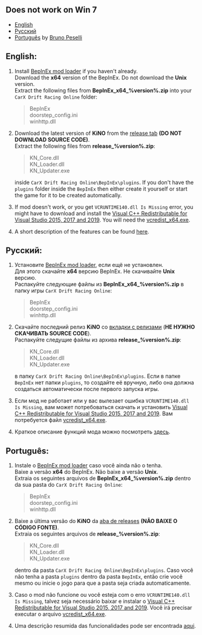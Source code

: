 ## Does not work on Win 7

- [English](#English)
- [Русский](#Русский)
- [Português](#Português) by [Bruno Peselli](https://github.com/pzzzl)

## English:
1. Install [BepInEx mod loader](https://github.com/BepInEx/BepInEx/releases) if you haven't already.  
Download the **x64** version of the BepInEx. Do not download the **Unix** version.   
Extract the following files from **BepInEx_x64_%version%.zip** into your `CarX Drift Racing Online` folder:  
    > BepInEx  
     doorstep_config.ini  
     winhttp.dll
1. Download the latest version of **KiNO** from the [release tab](https://github.com/trbflxr/kino/releases) **(DO NOT DOWNLOAD SOURCE CODE)**.  
Extract the following files from **release_%version%.zip**:  
    > KN_Core.dll  
     KN_Loader.dll  
     KN_Updater.exe  

    inside `CarX Drift Racing Online\BepInEx\plugins`.
If you don't have the `plugins` folder inside the `BepInEx` then either create it yourself or start the game for it to be created automatically.  

1. If mod doesn't work, or you get `VCRUNTIME140.dll Is Missing` error, you might have to download and install the [Visual C++ Redistributable for Visual Studio 2015, 2017 and 2019](https://support.microsoft.com/en-us/help/2977003/the-latest-supported-visual-c-downloads). You will need the [vcredist_x64.exe](https://aka.ms/vs/16/release/vc_redist.x64.exe).

1. A short description of the features can be found [here](README.md).

## Русский:
1. Установите [BepInEx mod loader](https://github.com/BepInEx/BepInEx/releases), если ещё не установлен.  
Для этого скачайте **x64** версию BepInEx. Не скачивайте **Unix** версию.  
Распакуйте следующие файлы из **BepInEx_x64_%version%.zip** в папку игры `CarX Drift Racing Online`:  
    > BepInEx  
    doorstep_config.ini  
    winhttp.dll
1. Скачайте последний релиз **KiNO** со [вкладки с релизами](https://github.com/trbflxr/kino/releases) (**НЕ НУЖНО СКАЧИВАТЬ SOURCE CODE**).  
Распакуйте следущие файлы из архива **release_%version%.zip**:  
    > KN_Core.dll  
     KN_Loader.dll  
     KN_Updater.exe  

    в папку `CarX Drift Racing Online\BepInEx\plugins`.
 Если в папке `BepInEx` нет папки `plugins`, то создайте её вручную, либо она должна создаться автоматически после первого запуска игры.  

1. Если мод не работает или у вас вылезает ошибка `VCRUNTIME140.dll Is Missing`, вам может потребоваться скачать и установить [Visual C++ Redistributable for Visual Studio 2015, 2017 and 2019](https://support.microsoft.com/en-us/help/2977003/the-latest-supported-visual-c-downloads). Вам потребуется файл [vcredist_x64.exe](https://aka.ms/vs/16/release/vc_redist.x64.exe).

2. Краткое описание функций мода можно посмотреть [здесь](README.md).

## Português:
1. Instale o [BepInEx mod loader](https://github.com/BepInEx/BepInEx/releases) caso você ainda não o tenha.  
Baixe a versão **x64** do BepInEx. Não baixe a versão **Unix**.   
Extraia os seguintes arquivos de **BepInEx_x64_%version%.zip** dentro da sua pasta do `CarX Drift Racing Online`:  
    > BepInEx  
     doorstep_config.ini  
     winhttp.dll
1. Baixe a última versão do **KiNO** da [aba de releases](https://github.com/trbflxr/kino/releases) **(NÃO BAIXE O CÓDIGO FONTE)**.  
Extraia os seguintes arquivos de **release_%version%.zip**:  
    > KN_Core.dll  
     KN_Loader.dll  
     KN_Updater.exe  

    dentro da pasta `CarX Drift Racing Online\BepInEx\plugins`.
Caso você não tenha a pasta `plugins` dentro da pasta `BepInEx`, então crie você mesmo ou inicie o jogo para que a pasta seja criada automaticamente.  

1. Caso o mod não funcione ou você esteja com o erro `VCRUNTIME140.dll Is Missing`, talvez seja necessário baixar e instalar o [Visual C++ Redistributable for Visual Studio 2015, 2017 and 2019](https://support.microsoft.com/en-us/help/2977003/the-latest-supported-visual-c-downloads). Você irá precisar executar o arquivo [vcredist_x64.exe](https://aka.ms/vs/16/release/vc_redist.x64.exe).

1. Uma descrição resumida das funcionalidades pode ser encontrada [aqui](README.md).
